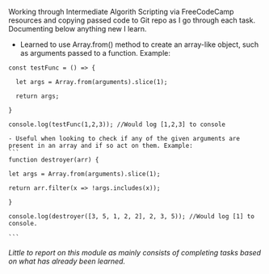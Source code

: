 Working through Intermediate Algorith Scripting via FreeCodeCamp resources and copying passed code to Git repo as I go through each task. Documenting below anything new I learn.

- Learned to use Array.from() method to create an array-like object, such as arguments passed to a function. Example:
```
const testFunc = () => {
  
  let args = Array.from(arguments).slice(1);

  return args;

}

console.log(testFunc(1,2,3)); //Would log [1,2,3] to console

```

    - Useful when looking to check if any of the given arguments are present in an array and if so act on them. Example:
    ```
    function destroyer(arr) {
  
    let args = Array.from(arguments).slice(1);

    return arr.filter(x => !args.includes(x));

    }

    console.log(destroyer([3, 5, 1, 2, 2], 2, 3, 5)); //Would log [1] to console.

    ```


*Little to report on this module as mainly consists of completing tasks based on what has already been learned.*